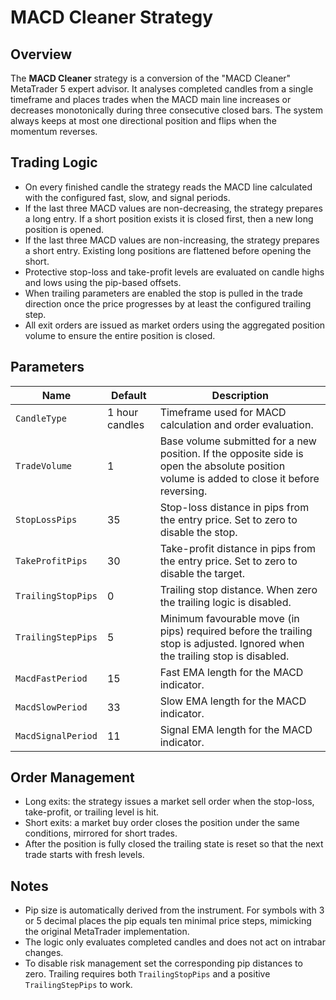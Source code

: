 # MACD Cleaner Strategy

## Overview
The **MACD Cleaner** strategy is a conversion of the "MACD Cleaner" MetaTrader 5 expert advisor. It analyses completed candles from a single timeframe and places trades when the MACD main line increases or decreases monotonically during three consecutive closed bars. The system always keeps at most one directional position and flips when the momentum reverses.

## Trading Logic
- On every finished candle the strategy reads the MACD line calculated with the configured fast, slow, and signal periods.
- If the last three MACD values are non-decreasing, the strategy prepares a long entry. If a short position exists it is closed first, then a new long position is opened.
- If the last three MACD values are non-increasing, the strategy prepares a short entry. Existing long positions are flattened before opening the short.
- Protective stop-loss and take-profit levels are evaluated on candle highs and lows using the pip-based offsets.
- When trailing parameters are enabled the stop is pulled in the trade direction once the price progresses by at least the configured trailing step.
- All exit orders are issued as market orders using the aggregated position volume to ensure the entire position is closed.

## Parameters
| Name | Default | Description |
|------|---------|-------------|
| `CandleType` | 1 hour candles | Timeframe used for MACD calculation and order evaluation. |
| `TradeVolume` | 1 | Base volume submitted for a new position. If the opposite side is open the absolute position volume is added to close it before reversing. |
| `StopLossPips` | 35 | Stop-loss distance in pips from the entry price. Set to zero to disable the stop. |
| `TakeProfitPips` | 30 | Take-profit distance in pips from the entry price. Set to zero to disable the target. |
| `TrailingStopPips` | 0 | Trailing stop distance. When zero the trailing logic is disabled. |
| `TrailingStepPips` | 5 | Minimum favourable move (in pips) required before the trailing stop is adjusted. Ignored when the trailing stop is disabled. |
| `MacdFastPeriod` | 15 | Fast EMA length for the MACD indicator. |
| `MacdSlowPeriod` | 33 | Slow EMA length for the MACD indicator. |
| `MacdSignalPeriod` | 11 | Signal EMA length for the MACD indicator. |

## Order Management
- Long exits: the strategy issues a market sell order when the stop-loss, take-profit, or trailing level is hit.
- Short exits: a market buy order closes the position under the same conditions, mirrored for short trades.
- After the position is fully closed the trailing state is reset so that the next trade starts with fresh levels.

## Notes
- Pip size is automatically derived from the instrument. For symbols with 3 or 5 decimal places the pip equals ten minimal price steps, mimicking the original MetaTrader implementation.
- The logic only evaluates completed candles and does not act on intrabar changes.
- To disable risk management set the corresponding pip distances to zero. Trailing requires both `TrailingStopPips` and a positive `TrailingStepPips` to work.
